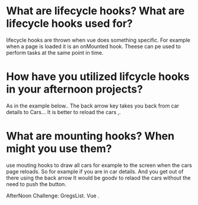 # What are lifecycle hooks? What are lifecycle hooks used for?

lifecycle hooks are thrown when vue does something specific. For example when a page is loaded it is an onMounted hook. Theese can pe used to perform tasks at the same point in time.

# How have you utilized lifcycle hooks in your afternoon projects?
As in the example below.. The back arrow key takes you back from car details to Cars... It is better to reload the cars ,.

# What are mounting hooks? When might you use them?
use mouting hooks to draw all cars for example to the screen when the cars page reloads.  So for example if you are in car details. And you get out of there using the back arrow It would be goodv to relaod the cars without the need to push the button. 

AfterNoon Challenge:  GregsList.  Vue .